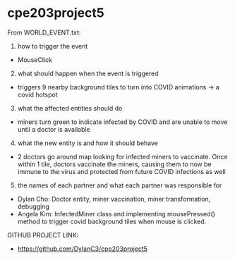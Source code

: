# cpe203project5

From WORLD_EVENT.txt: 

1. how to trigger the event
- MouseClick
2. what should happen when the event is triggered
- triggers 9 nearby background tiles to turn into COVID animations -> a covid hotspot
3. what the affected entities should do
- miners turn green to indicate infected by COVID and are unable to move until a doctor is available
4. what the new entity is and how it should behave
- 2 doctors go around map looking for infected miners to vaccinate. Once within 1 tile, doctors vaccinate the miners,
  causing them to now be immune to the virus and protected from future COVID infections as well
5. the names of each partner and what each partner was responsible for
- Dylan Cho: Doctor entity, miner vaccination, miner transformation, debugging
- Angela Kim: InfectedMiner class and implementing mousePressed() method to trigger covid background tiles when
              mouse is clicked.

GITHUB PROJECT LINK: 
- https://github.com/DylanC3/cpe203project5

